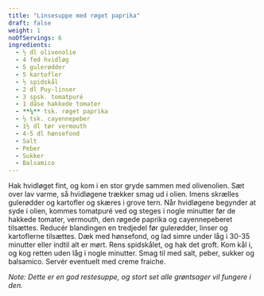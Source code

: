 ```yaml
---
title: "Linsesuppe med røget paprika"
draft: false
weight: 1
noOfServings: 6
ingredients:
  - ½ dl olivenolie
  - 4 fed hvidløg
  - 5 gulerødder
  - 5 kartofler
  - ½ spidskål
  - 2 dl Puy-linser
  - 3 spsk. tomatpuré
  - 1 dåse hakkede tomater
  - **¼** tsk. røget paprika
  - ½ tsk. cayennepeber
  - 1½ dl tør vermouth
  - 4-5 dl hønsefond
  - Salt
  - Peber
  - Sukker
  - Balsamico
---
```


Hak hvidløget fint, og kom i en stor gryde sammen med olivenolien. Sæt
over lav varme, så hvidløgene trækker smag ud i olien. Imens skrælles
gulerødder og kartofler og skæres i grove tern. Når hvidløgene begynder
at syde i olien, kommes tomatpuré ved og steges i nogle minutter før de
hakkede tomater, vermouth, den røgede paprika og cayennepeberet
tilsættes. Reducér blandingen en tredjedel før gulerødder, linser og
kartoflerne tilsættes. Dæk med hønsefond, og lad simre under låg i 30-35
minutter eller indtil alt er mørt. Rens spidskålet, og hak det groft.
Kom kål i, og kog retten uden låg i nogle minutter. Smag til med salt,
peber, sukker og balsamico. Servér eventuelt med creme fraiche.

*Note: Dette er en god restesuppe, og stort set alle grøntsager vil
fungere i den.*

